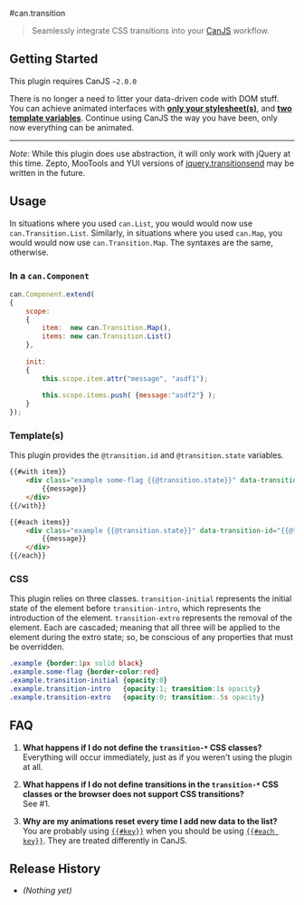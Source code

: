 #can.transition
> Seamlessly integrate CSS transitions into your [CanJS](https://github.com/bitovi/canjs/) workflow.

## Getting Started
This plugin requires CanJS `~2.0.0`

There is no longer a need to litter your data-driven code with DOM stuff. You can achieve animated interfaces with [**only your stylesheet(s)**](#css), and [**two template variables**](#templates). Continue using CanJS the way you have been, only now everything can be animated.

- - -
*Note*: While this plugin does use abstraction, it will only work with jQuery at this time. Zepto, MooTools and YUI versions of [jquery.transitionsend](https://github.com/stevenvachon/jquery.transitionsend/) may be written in the future.

## Usage
In situations where you used `can.List`, you would would now use `can.Transition.List`. Similarly, in situations where you used `can.Map`, you would would now use `can.Transition.Map`. The syntaxes are the same, otherwise.

### In a `can.Component`
```javascript
can.Component.extend(
{
    scope:
    {
        item:  new can.Transition.Map(),
        items: new can.Transition.List()
    },
    
    init:
    {
        this.scope.item.attr("message", "asdf1");
        
        this.scope.items.push( {message:"asdf2"} );
    }
});
```

### Template(s)
This plugin provides the `@transition.id` and `@transition.state` variables.
```html
{{#with item}}
    <div class="example some-flag {{@transition.state}}" data-transition-id="{{@transition.id}}">
        {{message}}
    </div>
{{/with}}

{{#each items}}
    <div class="example {{@transition.state}}" data-transition-id="{{@transition.id}}">
        {{message}}
    </div>
{{/each}}
```

### CSS
This plugin relies on three classes. `transition-initial` represents the initial state of the element before `transition-intro`, which represents the introduction of the element. `transition-extro` represents the removal of the element. Each are cascaded; meaning that all three will be applied to the element during the extro state; so, be conscious of any properties that must be overridden.
```css
.example {border:1px solid black}
.example.some-flag {border-color:red}
.example.transition-initial {opacity:0}
.example.transition-intro   {opacity:1; transition:1s opacity}
.example.transition-extro   {opacity:0; transition:.5s opacity}
```

## FAQ
1. **What happens if I do not define the `transition-*` CSS classes?**  
Everything will occur immediately, just as if you weren't using the plugin at all.

2. **What happens if I do not define transitions in the `transition-*` CSS classes or the browser does not support CSS transitions?**  
See #1.

3. **Why are my animations reset every time I add new data to the list?**  
You are probably using [`{{#key}}`](http://canjs.com/docs/can.Mustache.helpers.section.html) when you should be using [`{{#each key}}`](http://canjs.com/docs/can.Mustache.helpers.each.html). They are treated differently in CanJS.

## Release History
* *(Nothing yet)*
